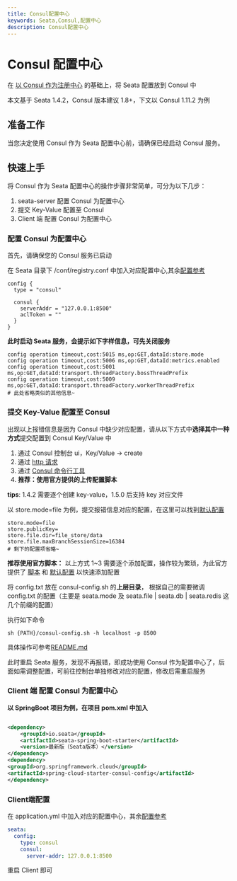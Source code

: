 ```yaml
---
title: Consul配置中心
keywords: Seata,Consul,配置中心
description: Consul配置中心
---
```


# Consul 配置中心

在 [以 Consul 作为注册中心](http://seata.io/zh-cn/docs/user/registry/consul.html) 的基础上，将 Seata 配置放到 Consul 中

本文基于 Seata 1.4.2，Consul 版本建议 1.8+，下文以 Consul 1.11.2 为例

## 准备工作

当您决定使用 Consul 作为 Seata 配置中心前，请确保已经启动 Consul 服务。

## 快速上手

将 Consul 作为 Seata 配置中心的操作步骤非常简单，可分为以下几步：

1. seata-server 配置 Consul 为配置中心
2. 提交 Key-Value 配置至 Consul
3. Client 端 配置 Consul 为配置中心

### 配置 Consul 为配置中心

首先，请确保您的 Consul 服务已启动

在 Seata 目录下 /conf/registry.conf
中加入对应配置中心,其余[配置参考](https://github.com/seata/seata/blob/1.4.2/script/server/config/registry.conf)

```
config {
  type = "consul"

  consul {
    serverAddr = "127.0.0.1:8500"
    aclToken = ""
  }
}
```

**此时启动 Seata 服务，会提示如下字样信息，可先关闭服务**

```
config operation timeout,cost:5015 ms,op:GET,dataId:store.mode
config operation timeout,cost:5006 ms,op:GET,dataId:metrics.enabled
config operation timeout,cost:5001 ms,op:GET,dataId:transport.threadFactory.bossThreadPrefix
config operation timeout,cost:5009 ms,op:GET,dataId:transport.threadFactory.workerThreadPrefix
# 此处省略类似的其他信息~
```

### 提交 Key-Value 配置至 Consul

出现以上报错信息是因为 Consul 中缺少对应配置，请从以下方式中**选择其中一种方式**提交配置到 Consul Key/Value 中

1. 通过 Consul 控制台 ui，Key/Value -> create
2. 通过 [http 请求](https://www.consul.io/api-docs/kv)
3. 通过 [Consul 命令行工具](https://www.consul.io/commands/kv)
4. **推荐：使用官方提供的上传配置脚本**

**tips**: 1.4.2 需要逐个创建 key-value，1.5.0 后支持 key 对应文件

以 store.mode=file
为例，提交报错信息对应的配置，在这里可以找到[默认配置](https://github.com/seata/seata/blob/1.4.2/script/config-center/config.txt)

```properties
store.mode=file
store.publicKey=
store.file.dir=file_store/data
store.file.maxBranchSessionSize=16384
# 剩下的配置项省略~
```

**推荐使用官方脚本：** 以上方式 1~3 需要逐个添加配置，操作较为繁琐，为此官方提供了
[脚本](https://github.com/seata/seata/blob/1.4.2/script/config-center/consul/consul-config.sh) 和
[默认配置](https://github.com/seata/seata/blob/1.4.2/script/config-center/config.txt)
以快速添加配置

将 config.txt 放在 consul-config.sh 的**上层目录**， 根据自己的需要微调 config.txt 的配置（主要是 seata.mode 及 seata.file | seata.db | seata.redis
这几个前缀的配置）

执行如下命令

```shell
sh {PATH}/consul-config.sh -h localhost -p 8500
```

具体操作可参考[README.md](https://github.com/seata/seata/blob/1.4.2/script/config-center/README.md)

此时重启 Seata 服务，发现不再报错，即成功使用 Consul 作为配置中心了，后面如需调整配置，可前往控制台单独修改对应的配置，修改后需重启服务

### Client 端 配置 Consul 为配置中心

**以 SpringBoot 项目为例，在项目 pom.xml 中加入**

```xml

<dependency>
    <groupId>io.seata</groupId>
    <artifactId>seata-spring-boot-starter</artifactId>
    <version>最新版（Seata版本）</version>
</dependency>
<dependency>
<groupId>org.springframework.cloud</groupId>
<artifactId>spring-cloud-starter-consul-config</artifactId>
</dependency>
```

### Client端配置

在 application.yml 中加入对应的配置中心，其余[配置参考](https://github.com/seata/seata/blob/develop/script/client/spring/application.yml)

```yaml
seata:
  config:
    type: consul
    consul:
      server-addr: 127.0.0.1:8500
```

重启 Client 即可